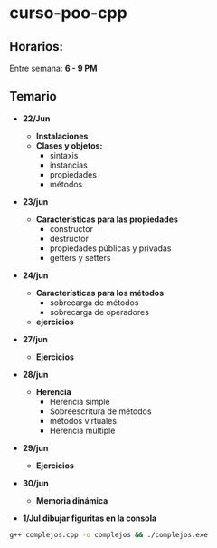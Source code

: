 # curso-poo-cpp

## Horarios:

Entre semana: **6 - 9 PM**

## Temario

- **22/Jun**

  - **Instalaciones**
  - **Clases y objetos:**
    - sintaxis
    - instancias
    - propiedades
    - métodos

- **23/jun**

  - **Características para las propiedades**
    - constructor
    - destructor
    - propiedades públicas y privadas
    - getters y setters

- **24/jun**

  - **Características para los métodos**
    - sobrecarga de métodos
    - sobrecarga de operadores
  - **ejercicios**

- **27/jun**

  - **Ejercicios**

- **28/jun**

  - **Herencia**
    - Herencia simple
    - Sobreescritura de métodos
    - métodos virtuales
    - Herencia múltiple

- **29/jun**
  - **Ejercicios**
- **30/jun**
  - **Memoria dinámica**
- **1/Jul dibujar figuritas en la consola**

```bash
g++ complejos.cpp -o complejos && ./complejos.exe
```
